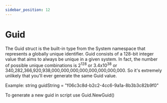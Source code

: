 ```yaml
---
sidebar_position: 12
---
```

# Guid

The Guid struct is the built-in type from the System  namespace that represents a globally unique identifier.
Guid consists of a 128-bit integer value that aims to always be unique in a given system. In fact, the number of possible unique combinations is 2<sup>128</sup> or 3.4x10<sup>38</sup> or 340,282,366,920,938,000,000,000,000,000,000,000,000. So it's extremely unlikely that you'll ever generate the same Guid value.

Example: string guidString = "f06c3c8d-b2c2-4cc6-9a1a-8b3b3c82b9f0"

To generate a new guid in script use Guid.NewGuid()
